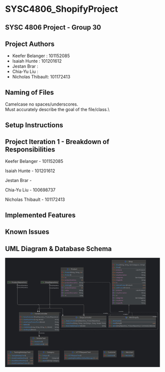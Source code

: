 # SYSC4806_ShopifyProject

## SYSC 4806 Project - Group 30

## Project Authors

* Keefer Belanger : 101152085
* Isaiah Hunte : 101201612
* Jestan Brar :
* Chia-Yu Liu :
* Nicholas Thibault: 101172413

## Naming of Files
Camelcase no spaces/underscores.\
Must accurately describe the goal of the file/class.\

## Setup Instructions

## Project Iteration 1 - Breakdown of Responsibilities

Keefer Belanger - 101152085

Isaiah Hunte - 101201612

Jestan Brar -

Chia-Yu Liu - 100698737

Nicholas Thibault - 101172413

## Implemented Features

## Known Issues

## UML Diagram & Database Schema
![UML Diagram](/diagrams/SYSC4806_ShopifyProject_UML.png)
